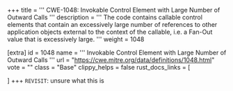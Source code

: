 +++
title = '''
CWE-1048: Invokable Control Element with Large Number of Outward Calls
'''
description	= '''
The code contains callable control elements that contain an excessively large number of references to other application objects external to the context of the callable, i.e. a Fan-Out value that is excessively large.
'''
weight = 1048

[extra]
id = 1048
name = '''
Invokable Control Element with Large Number of Outward Calls
'''
url = "https://cwe.mitre.org/data/definitions/1048.html"
vote = ""
class = "Base"
clippy_helps = false
rust_docs_links = [

]
+++
`REVISIT`: unsure what this is
